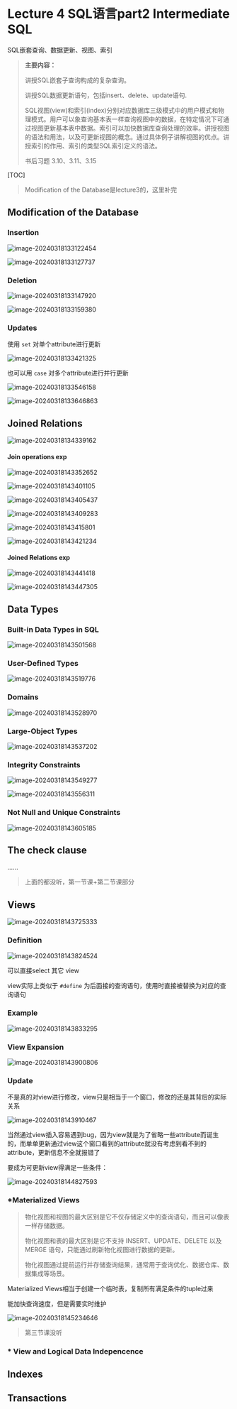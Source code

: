 # Lecture 4	SQL语言part2  Intermediate SQL

SQL嵌套查询、数据更新、视图、索引

> **主要内容：**
>
> 讲授SQL嵌套子查询构成的复杂查询。
>
> 讲授SQL数据更新语句，包括insert、delete、update语句.
>
> SQL视图(view)和索引(index)分别对应数据库三级模式中的用户模式和物理模式。用户可以象查询基本表一样查询视图中的数据，在特定情况下可通过视图更新基本表中数据。索引可以加快数据库查询处理的效率。讲授视图的语法和用法，以及可更新视图的概念。通过具体例子讲解视图的优点。讲授索引的作用、索引的类型SQL索引定义的语法。
>
> 书后习题 3.10、3.11、3.15

[TOC]

> Modification of the Database是lecture3的，这里补完

## Modification of the Database

### Insertion

![image-20240318133122454](https://raw.githubusercontent.com/RimLutienpeist/image-hosting/main/image-20240318133122454.png)

![image-20240318133127737](https://raw.githubusercontent.com/RimLutienpeist/image-hosting/main/image-20240318133127737.png)

### Deletion

![image-20240318133147920](https://raw.githubusercontent.com/RimLutienpeist/image-hosting/main/image-20240318133147920.png)

![image-20240318133159380](https://raw.githubusercontent.com/RimLutienpeist/image-hosting/main/image-20240318133159380.png)

### Updates

使用 `set` 对单个attribute进行更新

![image-20240318133421325](https://raw.githubusercontent.com/RimLutienpeist/image-hosting/main/image-20240318133421325.png)

也可以用 `case` 对多个attribute进行并行更新

![image-20240318133546158](https://raw.githubusercontent.com/RimLutienpeist/image-hosting/main/image-20240318133546158.png)

![image-20240318133646863](https://raw.githubusercontent.com/RimLutienpeist/image-hosting/main/image-20240318133646863.png)

## Joined Relations

![image-20240318134339162](https://raw.githubusercontent.com/RimLutienpeist/image-hosting/main/image-20240318134339162.png)

#### Join operations exp

![image-20240318143352652](https://raw.githubusercontent.com/RimLutienpeist/image-hosting/main/image-20240318143352652.png)

![image-20240318143401105](https://raw.githubusercontent.com/RimLutienpeist/image-hosting/main/image-20240318143401105.png)

![image-20240318143405437](https://raw.githubusercontent.com/RimLutienpeist/image-hosting/main/image-20240318143405437.png)

![image-20240318143409283](https://raw.githubusercontent.com/RimLutienpeist/image-hosting/main/image-20240318143409283.png)

![image-20240318143415801](https://raw.githubusercontent.com/RimLutienpeist/image-hosting/main/image-20240318143415801.png)

![image-20240318143421234](https://raw.githubusercontent.com/RimLutienpeist/image-hosting/main/image-20240318143421234.png)

#### Joined Relations exp

![image-20240318143441418](https://raw.githubusercontent.com/RimLutienpeist/image-hosting/main/image-20240318143441418.png)

![image-20240318143447305](https://raw.githubusercontent.com/RimLutienpeist/image-hosting/main/image-20240318143447305.png)

## Data Types

### Built-in Data Types in SQL 

![image-20240318143501568](https://raw.githubusercontent.com/RimLutienpeist/image-hosting/main/image-20240318143501568.png)

### User-Defined Types

![image-20240318143519776](https://raw.githubusercontent.com/RimLutienpeist/image-hosting/main/image-20240318143519776.png)

### Domains

![image-20240318143528970](https://raw.githubusercontent.com/RimLutienpeist/image-hosting/main/image-20240318143528970.png)

### Large-Object Types

![image-20240318143537202](https://raw.githubusercontent.com/RimLutienpeist/image-hosting/main/image-20240318143537202.png)

### Integrity Constraints

![image-20240318143549277](https://raw.githubusercontent.com/RimLutienpeist/image-hosting/main/image-20240318143549277.png)

![image-20240318143556311](https://raw.githubusercontent.com/RimLutienpeist/image-hosting/main/image-20240318143556311.png)

### Not Null and Unique Constraints 

![image-20240318143605185](https://raw.githubusercontent.com/RimLutienpeist/image-hosting/main/image-20240318143605185.png)

## The check clause

......

> 上面的都没听，第一节课+第二节课部分

## Views

![image-20240318143725333](https://raw.githubusercontent.com/RimLutienpeist/image-hosting/main/image-20240318143725333.png)

### Definition

![image-20240318143824524](https://raw.githubusercontent.com/RimLutienpeist/image-hosting/main/image-20240318143824524.png)

可以直接select 其它 view

view实际上类似于 `#define` 为后面接的查询语句，使用时直接被替换为对应的查询语句

### Example

![image-20240318143833295](https://raw.githubusercontent.com/RimLutienpeist/image-hosting/main/image-20240318143833295.png)

### View Expansion

![image-20240318143900806](https://raw.githubusercontent.com/RimLutienpeist/image-hosting/main/image-20240318143900806.png)

### Update

不是真的对view进行修改，view只是相当于一个窗口，修改的还是其背后的实际关系

![image-20240318143910467](https://raw.githubusercontent.com/RimLutienpeist/image-hosting/main/image-20240318143910467.png)

当然通过view插入容易遇到bug，因为view就是为了省略一些attribute而诞生的，而单单更新通过view这个窗口看到的attribute就没有考虑到看不到的attribute，更新信息不全就报错了

要成为可更新view得满足一些条件：

![image-20240318144827593](https://raw.githubusercontent.com/RimLutienpeist/image-hosting/main/image-20240318144827593.png)

### *Materialized Views

> 物化视图和视图的最大区别是它不仅存储定义中的查询语句，而且可以像表一样存储数据。
>
> 物化视图和表的最大区别是它不支持 INSERT、UPDATE、DELETE 以及 MERGE 语句，只能通过刷新物化视图进行数据的更新。
>
> 物化视图通过提前运行并存储查询结果，通常用于查询优化、数据仓库、数据集成等场景。

Materialized Views相当于创建一个临时表，复制所有满足条件的tuple过来

能加快查询速度，但是需要实时维护

![image-20240318145234646](https://raw.githubusercontent.com/RimLutienpeist/image-hosting/main/image-20240318145234646.png)

> 第三节课没听

### \* View and Logical Data Indepencence

## Indexes

## Transactions
